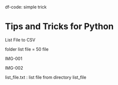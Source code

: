 df-code: simple trick

# Tips and Tricks for Python
List File to CSV

folder list file = 50 file

IMG-001

IMG-002

list_file.txt : list file from directory list_file


